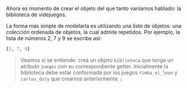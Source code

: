 Ahora es momento de crear el objeto del que tanto vaníamos hablado: la biblioteca de videjuegos.

La forma más simple de modelarla es utilizando una _lista_ de objetos: una _colección_ ordenada de objetos, la cual admite repetidos. Por ejemplo, la lista de números 2, 7 y 9 se escribe así:

```ruby
[2, 7, 9]
```

> Veamos si se entiende: creá un objeto `biblioteca` que tenga un atributo `juegos` con su correspondiente getter. Inicialmente la biblioteca debe estar conformada por los juegos `timba_el_leon` y `carlos_duty` que creamos anteriormente. ¡
